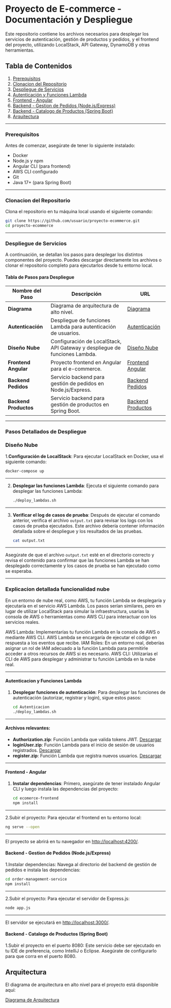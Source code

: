 # Proyecto de E-commerce - Documentación y Despliegue

Este repositorio contiene los archivos necesarios para desplegar los servicios de autenticación, gestión de productos y pedidos, y el frontend del proyecto, utilizando LocalStack, API Gateway, DynamoDB y otras herramientas.

## Tabla de Contenidos
1. [Prerequisitos](#prerequisitos)
2. [Clonacion del Repositorio](#clonacion-del-repositorio)
3. [Despliegue de Servicios](#despliegue-de-servicios)
4. [Autenticación y Funciones Lambda](#autenticacion-y-funciones-lambda)
5. [Frontend - Angular](#frontend---angular)
6. [Backend - Gestion de Pedidos (Node.js/Express)](#backend---gestion-de-pedidos-nodejsexpress)
7. [Backend - Catalogo de Productos (Spring Boot)](#backend---catalogo-de-productos-spring-boot)
8. [Arquitectura](#arquitectura)

---

### **Prerequisitos**
Antes de comenzar, asegúrate de tener lo siguiente instalado:
- Docker
- Node.js y npm
- Angular CLI (para frontend)
- AWS CLI configurado
- Git
- Java 17+ (para Spring Boot)

---

### **Clonacion del Repositorio**
Clona el repositorio en tu máquina local usando el siguiente comando:

```bash
git clone https://github.com/usuario/proyecto-ecommerce.git
cd proyecto-ecommerce
```

---


### **Despliegue de Servicios**

A continuación, se detallan los pasos para desplegar los distintos componentes del proyecto. Puedes descargar directamente los archivos o clonar el repositorio completo para ejecutarlos desde tu entorno local.

#### Tabla de Pasos para Despliegue

| **Nombre del Paso**      | **Descripción**                                                                | **URL**                                                                 |
|--------------------------|--------------------------------------------------------------------------------|-------------------------------------------------------------------------|
| **Diagrama**             | Diagrama de arquitectura de alto nivel.                                         | [Diagrama](https://github.com/koga117/Catalogacion/blob/main/Diagrama/Arquitectura.png)  |
| **Autenticación**        | Despliegue de funciones Lambda para autenticación de usuarios.                 | [Autenticación](https://github.com/koga117/Catalogacion/blob/main/Autenticacion)  |
| **Diseño Nube**          | Configuración de LocalStack, API Gateway y despliegue de funciones Lambda.      | [Diseño Nube](https://github.com/koga117/Catalogacion/blob/main/Dise%C3%B1oNube)  |
| **Frontend Angular**     | Proyecto frontend en Angular para el e-commerce.                                | [Frontend Angular](https://github.com/koga117/ecomerce-frontend)  |
| **Backend Pedidos**      | Servicio backend para gestión de pedidos en Node.js/Express.                    | [Backend Pedidos](https://github.com/koga117/order-management-service)  |
| **Backend Productos**    | Servicio backend para gestión de productos en Spring Boot.                      | [Backend Productos](URL_A_DEFINIR) |

---

### **Pasos Detallados de Despliegue**

### **Diseño Nube**

1.**Configuración de LocalStack**: Para ejecutar LocalStack en Docker, usa el siguiente comando:

```bash
docker-compose up
```

---

2. **Desplegar las funciones Lambda**: Ejecuta el siguiente comando para desplegar las funciones Lambda:

    ```bash
    ./deploy_lambdas.sh
    ```

---

3. **Verificar el log de casos de prueba**: Después de ejecutar el comando anterior, verifica el archivo `output.txt` para revisar los logs con los casos de prueba ejecutados. Este archivo debería contener información detallada sobre el despliegue y los resultados de las pruebas.

    ```bash
    cat output.txt
    ```

---

Asegúrate de que el archivo `output.txt` esté en el directorio correcto y revisa el contenido para confirmar que las funciones Lambda se han desplegado correctamente y los casos de prueba se han ejecutado como se esperaba.

---

### **Explicacion detallada funcionalidad nube**
  En un entorno de nube real, como AWS, tu función Lambda se desplegaría y ejecutaría en el servicio AWS Lambda. Los pasos serían similares, pero en lugar de utilizar LocalStack para simular la infraestructura, usarías   la consola de AWS o herramientas como AWS CLI para interactuar con los servicios reales.

  AWS Lambda: Implementarías tu función Lambda en la consola de AWS o mediante AWS CLI. AWS Lambda se encargaría de ejecutar el código en respuesta a los eventos que recibe.
  IAM Roles: En un entorno real, deberías asignar un rol de IAM adecuado a la función Lambda para permitirle acceder a otros recursos de AWS si es necesario.
  AWS CLI: Utilizarías el CLI de AWS para desplegar y administrar tu función Lambda en la nube real.

---


#### **Autenticacion y Funciones Lambda**

1. **Desplegar funciones de autenticación**:
   Para desplegar las funciones de autenticación (autorizar, registrar y login), sigue estos pasos:

   ```bash
   cd Autenticacion
   ./deploy_lambdas.sh
   ```

---

#### Archivos relevantes:

- **Authorization.zip**: Función Lambda que valida tokens JWT. [Descargar](https://github.com/koga117/Catalogacion/blob/main/Autenticacion/Authorization.zip)
- **loginUser.zip**: Función Lambda para el inicio de sesión de usuarios registrados. [Descargar](https://github.com/koga117/Catalogacion/blob/main/Autenticacion/loginUser.zip)
- **register.zip**: Función Lambda que registra nuevos usuarios. [Descargar](https://github.com/koga117/Catalogacion/blob/main/Autenticacion/register.zip)

---

#### **Frontend - Angular**

1. **Instalar dependencias**:
   Primero, asegúrate de tener instalado Angular CLI y luego instala las dependencias del proyecto:

   ```bash
   cd ecomerce-frontend
   npm install
   ```

---

2.Subir el proyecto: Para ejecutar el frontend en tu entorno local:

```bash
ng serve --open
```

---

El proyecto se abrirá en tu navegador en [http://localhost:4200/](http://localhost:4200/).

#### Backend - Gestion de Pedidos (Node.js/Express)

1.Instalar dependencias: Navega al directorio del backend de gestión de pedidos e instala las dependencias:

```bash
cd order-management-service
npm install
```

---

2.Subir el proyecto: Para ejecutar el servidor de Express.js:

```bash
node app.js
```

---

El servidor se ejecutará en [http://localhost:3000/](http://localhost:3000/).

#### Backend - Catalogo de Productos (Spring Boot)

1.Subir el proyecto en el puerto 8080: Este servicio debe ser ejecutado en tu IDE de preferencia, como IntelliJ o Eclipse. Asegúrate de configurarlo para que corra en el puerto 8080.

## Arquitectura

El diagrama de arquitectura en alto nivel para el proyecto está disponible aquí:

[Diagrama de Arquitectura](https://github.com/koga117/Catalogacion/blob/main/Diagrama/Arquitectura.png)
